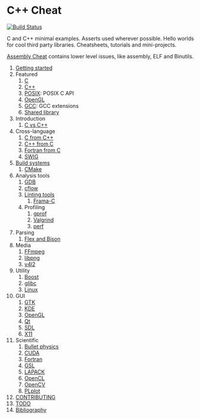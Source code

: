 # C++ Cheat

[![Build Status](https://travis-ci.org/cirosantilli/cpp-cheat.svg?branch=master)](https://travis-ci.org/cirosantilli/cpp-cheat)

C and C++ minimal examples. Asserts used wherever possible. Hello worlds for cool third party libraries. Cheatsheets, tutorials and mini-projects.

[Assembly Cheat](https://github.com/cirosantilli/assembly-cheat) contains lower level issues, like assembly, ELF and Binutils.

1.  [Getting started](getting-started.md)
1.  Featured
    1.  [C](c/)
    1.  [C++](cpp/)
    1.  [POSIX](posix/): POSIX C API
    1.  [OpenGL](opengl/)
    1.  [GCC](gcc/): GCC extensions
    1.  [Shared library](shared-library/)
1.  Introduction
    1. [C vs C++](c-vs-cpp.md)
1.  Cross-language
    1.  [C from C++](c-from-cpp/)
    1.  [C++ from C](cpp-from-c/)
    1.  [Fortran from C](fortran-from-c/)
    1.  [SWIG](swig/)
1.  [Build systems](build-systems.md)
    1.  [CMake](cmake/)
1.  Analysis tools
    1.  [GDB](gdb/)
    1.  [cflow](cflow.md)
    1.  [Linting tools](linting-tools.md)
        1.  [Frama-C](frama-c/)
    1.  Profiling
        1.  [gprof](gprof.md)
        1.  [Valgrind](valgrind.md)
        1.  [perf](perf.md)
1.  Parsing
    1.  [Flex and Bison](flex-bison/)
1.  Media
    1.  [FFmpeg](ffmpeg/)
    1.  [libpng](png/)
    1.  [v4l2](v4l2/)
1.  Utility
    1.  [Boost](boost/)
    1.  [glibc](glibc/)
    1.  [Linux](linux/)
1.  GUI
    1. [GTK](gtk/)
    1. [KDE](kde/)
    1. [OpenGL](opengl/)
    1. [Qt](qt/)
    1. [SDL](sdl/)
    1. [X11](x11)
1.  Scientific
    1. [Bullet physics](bullet/)
    1. [CUDA](cuda/)
    1. [Fortran](fortran/)
    1. [GSL](gsl/)
    1. [LAPACK](lapack/)
    1. [OpenCL](opencl/)
    1. [OpenCV](opencv/)
    1. [PLplot](plplot/)
1.  [CONTRIBUTING](CONTRIBUTING.md)
1.  [TODO](TODO.md)
1.  [Bibliography](bibliography.md)
